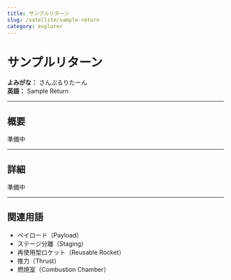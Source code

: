 ```yaml
---
title: サンプルリターン
slug: /satellite/sample-return
category: explorer
---
```


# サンプルリターン

**よみがな：** さんぷるりたーん  
**英語：** Sample Return  

---

## 概要

準備中

---

## 詳細

準備中

---

## 関連用語

- ペイロード（Payload）
- ステージ分離（Staging）
- 再使用型ロケット（Reusable Rocket）
- 推力（Thrust）
- 燃焼室（Combustion Chamber）

